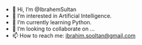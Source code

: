 - 👋 Hi, I’m @IbrahemSultan
- 👀 I’m interested in Artificial Intelligence.
- 🌱 I’m currently learning Python.
- 💞️ I’m looking to collaborate on ...
- 📫 How to reach me: ibrahim.sooltan@gmail.com

<!---
IbrahemSultan/IbrahemSultan is a ✨ special ✨ repository because its `README.md` (this file) appears on your GitHub profile.
You can click the Preview link to take a look at your changes.
--->
